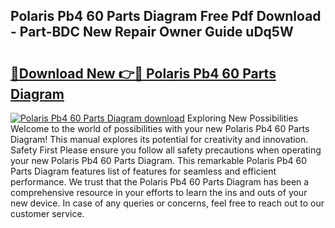 ## Polaris Pb4 60 Parts Diagram Free Pdf Download - Part-BDC New Repair Owner Guide uDq5W

# <h2><a href="http://dflv35.blite.top/?on=Polaris+Pb4+60+Parts+Diagram">🔗Download New 👉🔴 Polaris Pb4 60 Parts Diagram</a></h2>

[![Polaris Pb4 60 Parts Diagram download](https://i.imgur.com/lujVjoI.png)](http://dflv35.blite.top/?on=Polaris+Pb4+60+Parts+Diagram)
Exploring New Possibilities Welcome to the world of possibilities with your new Polaris Pb4 60 Parts Diagram! This manual explores its potential for creativity and innovation. Safety First Please ensure you follow all safety precautions when operating your new Polaris Pb4 60 Parts Diagram. This remarkable Polaris Pb4 60 Parts Diagram features list of features for seamless and efficient performance. We trust that the Polaris Pb4 60 Parts Diagram has been a comprehensive resource in your efforts to learn the ins and outs of your new device. In case of any queries or concerns, feel free to reach out to our customer service.
